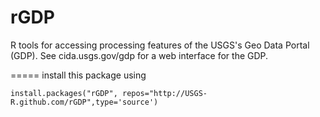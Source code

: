 rGDP
=====

R tools for accessing processing features of the USGS's Geo Data Portal (GDP). See cida.usgs.gov/gdp for a web interface for the GDP. 

=====
install this package using 

	install.packages("rGDP", repos="http://USGS-R.github.com/rGDP",type='source')